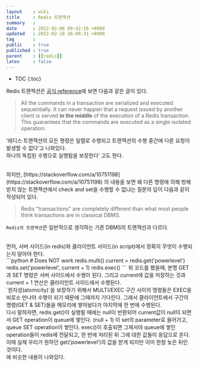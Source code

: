 ```yaml
---
layout    : wiki
title     : Redis 트랜잭션
summary   : 
date      : 2022-02-06 09:42:16 +0900
updated   : 2022-02-18 16:09:31 +0900
tag       : 
public    : true
published : true
parent    : [[redis]]
latex     : false
---
```

* TOC
{:toc}

Redis 트랜잭션은 [공식 reference](https://redis.io/topics/transactions)에 보면 다음과 같은 글이 있다.  

> All the commands in a transaction are serialized and executed sequentially. It can never happen that a request issued by another client is served **in the middle** of the execution of a Redis transaction. This guarantees that the commands are executed as a single isolated operation.

‘레디스 트랜잭션의 모든 명령은 일렬로 수행되고 트랜잭션의 수행 중간에 다른 요청이 발생할 수 없다’고 나와있다.  
하나의 독립된 수행으로 실행됨을 보장한다’ 고도 한다.

<br>
하지만, [https://stackoverflow.com/a/10751198](https://stackoverflow.com/a/10751198) 의 내용을 보면  
왜 다른 명령에 의해 방해 받지 않는 트랜잭션에서 check and set을 수행할 수 없냐는 질문의 답이 다음과 같이 작성되어 있다.

> Redis "transactions" are completely different than what most people think transactions are in classical DBMS.

`Redis의 트랜잭션`은 일반적으로 생각하는 기존 DBMS의 트랜잭션과 다르다.

<br>
먼저, 서버 사이드(in redis)와 클라이언트 사이드(in script)에서 정확히 무엇이 수행되는지 알아야 한다.

<br>
```python
# Does NOT work
redis.multi()
current = redis.get('powerlevel')
redis.set('powerlevel', current + 1)
redis.exec()
```
위 코드를 봤을때, 분명 GET과 SET 명령은 서버 사이드에서 수행이 된다. 그리고 current에 값을 저장하는 것과 current + 1 연산은 클라이언트 사이드에서 수행된다.

<br>
`원자성(atomicity)`을 보장하기 위해서 MULTI/EXEC 구간 사이의 명령들은 EXEC을 비로소 만나야 수행이 되기 때문에 그때까지 기다린다. 그래서 클라이언트에서 구간의 명령(GET & SET)들을 메모리에 쌓아놨다가 마지막에 한 번에 수행된다.

<br>
다시 말하자면, redis.get()이 실행될 때에는 null이 반환되어 current값이 null이 되면서 GET operation이 queue에 쌓인다. (null + 1) 이 set의 parameter로 들어가고, queue SET operation이 쌓인다. exec()이 호출되면 그제서야 queue에 쌓인 operation들이 redis에 전달되고, 한 번에 처리된 뒤 그에 대한 값들이 응답으로 온다. 이때 실제 우리가 원하던 get(’powerlevel’)의 값을 받게 되지만 이미 한참 늦은 뒤인 것이다.

<br>
<https://lettuce.io/core/release/reference/#_transactionsmulti>에 비슷한 내용이 나와있다.
